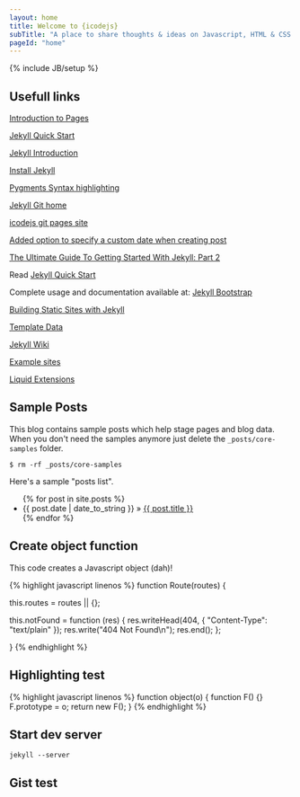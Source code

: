 ```yaml
---
layout: home
title: Welcome to {icodejs}
subTitle: "A place to share thoughts & ideas on Javascript, HTML & CSS."
pageId: "home"
---
```

{% include JB/setup %}

## Usefull links

[Introduction to Pages](http://pages.github.com/)

[Jekyll Quick Start](http://jekyllbootstrap.com/usage/jekyll-quick-start.html)

[Jekyll Introduction](http://jekyllbootstrap.com/lessons/jekyll-introduction.html)

[Install Jekyll](https://github.com/mojombo/jekyll/wiki/Install)

[Pygments Syntax highlighting](http://pygments.org/)

[Jekyll Git home](https://github.com/mojombo/jekyll/)

[icodejs git pages site](https://github.com/icodejs/icodejs.github.com)

[Added option to specify a custom date when creating post](https://github.com/plusjade/jekyll-bootstrap/pull/37)

[The Ultimate Guide To Getting Started With Jekyll: Part 2](http://danielmcgraw.com/2011/04/18/The-Ultimate-Guide-To-Getting-Started-With-Jekyll-Part-2/)

Read [Jekyll Quick Start](http://jekyllbootstrap.com/usage/jekyll-quick-start.html)

Complete usage and documentation available at: [Jekyll Bootstrap](http://jekyllbootstrap.com)

[Building Static Sites with Jekyll](http://net.tutsplus.com/tutorials/other/building-static-sites-with-jekyll/)

[Template Data](https://github.com/mojombo/jekyll/wiki/Template-Data)

[Jekyll Wiki](https://github.com/mojombo/jekyll/wiki)

[Example sites](https://github.com/mojombo/jekyll/wiki/Sites)

[Liquid Extensions](https://github.com/mojombo/jekyll/wiki/liquid-extensions)


## Sample Posts

This blog contains sample posts which help stage pages and blog data.
When you don't need the samples anymore just delete the `_posts/core-samples` folder.

    $ rm -rf _posts/core-samples

Here's a sample "posts list".

<ul class="posts">
  {% for post in site.posts %}
    <li><span>{{ post.date | date_to_string }}</span> &raquo; <a href="{{ BASE_PATH }}{{ post.url }}">{{ post.title }}</a></li>
  {% endfor %}
</ul>

## Create object function

This code creates a Javascript object (dah)!

{% highlight javascript linenos %}
function Route(routes) {

  this.routes = routes || {};

  this.notFound = function (res) {
    res.writeHead(404, {
      "Content-Type": "text/plain"
    });
    res.write("404 Not Found\n");
    res.end();
  };

}
{% endhighlight %}


## Highlighting test

{% highlight javascript linenos %}
function object(o) {
  function F() {}
  F.prototype = o;
  return new F();
}
{% endhighlight %}

## Start dev server

    jekyll --server

## Gist test

<link href="/css/gist.css" rel="stylesheet"></link>
<script src="https://gist.github.com/2014200.js"> </script>
